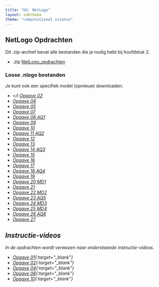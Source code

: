 ```yaml
---
title: "H2: NetLogo"
layout: subthema
thema: "computational science"
---
```


## NetLogo Opdrachten

Dit .zip-archief bevat alle bestanden die je nodig hebt bij hoofdstuk 2.

* .zip [NetLogo_opdrachten](leerlingen/h2/NetLogo_opdrachten.zip)

### Losse .nlogo bestanden

Je kunt ook een specifiek model (opnieuw) downloaden:

* <i class="fa fa-file" aria-hidden="true"></i  [Opgave 02](leerlingen/h2/NetLogo_opdrachten/H2opg2.nlogo)
* <i class="fa fa-file" aria-hidden="true"></i> [Opgave 04](leerlingen/h2/NetLogo_opdrachten/H2opg4.nlogo)
* <i class="fa fa-file" aria-hidden="true"></i> [Opgave 05](leerlingen/h2/NetLogo_opdrachten/H2opg5.nlogo)
* <i class="fa fa-file" aria-hidden="true"></i> [Opgave 07](leerlingen/h2/NetLogo_opdrachten/H2opg7.nlogo)
* <i class="fa fa-file" aria-hidden="true"></i> [Opgave 08 AQ1](leerlingen/h2/NetLogo_opdrachten/H2opg8_AQ1.nlogo)
* <i class="fa fa-file" aria-hidden="true"></i> [Opgave 09](leerlingen/h2/NetLogo_opdrachten/H2opg9.nlogo)
* <i class="fa fa-file" aria-hidden="true"></i> [Opgave 10](leerlingen/h2/NetLogo_opdrachten/H2opg10.nlogo)
* <i class="fa fa-file" aria-hidden="true"></i> [Opgave 11 AQ2](leerlingen/h2/NetLogo_opdrachten/H2opg11_AQ2.nlogo)
* <i class="fa fa-file" aria-hidden="true"></i> [Opgave 12](leerlingen/h2/NetLogo_opdrachten/H2opg12.nlogo)
* <i class="fa fa-file" aria-hidden="true"></i> [Opgave 13](leerlingen/h2/NetLogo_opdrachten/H2opg13.nlogo)
* <i class="fa fa-file" aria-hidden="true"></i> [Opgave 14 AQ3](leerlingen/h2/NetLogo_opdrachten/H2opg14_AQ3.nlogo)
* <i class="fa fa-file" aria-hidden="true"></i> [Opgave 15](leerlingen/h2/NetLogo_opdrachten/H2opg15.nlogo)
* <i class="fa fa-file" aria-hidden="true"></i> [Opgave 16](leerlingen/h2/NetLogo_opdrachten/H2opg16.nlogo)
* <i class="fa fa-file" aria-hidden="true"></i> [Opgave 17](leerlingen/h2/NetLogo_opdrachten/H2opg17.nlogo)
* <i class="fa fa-file" aria-hidden="true"></i> [Opgave 18 AQ4](leerlingen/h2/NetLogo_opdrachten/H2opg18_AQ4.nlogo)
* <i class="fa fa-file" aria-hidden="true"></i> [Opgave 19](leerlingen/h2/NetLogo_opdrachten/H2opg19.nlogo)
* <i class="fa fa-file" aria-hidden="true"></i> [Opgave 20 MD1](leerlingen/h2/NetLogo_opdrachten/H2opg20_MD1.nlogo)
* <i class="fa fa-file" aria-hidden="true"></i> [Opgave 21](leerlingen/h2/NetLogo_opdrachten/H2opg21.nlogo)
* <i class="fa fa-file" aria-hidden="true"></i> [Opgave 22 MD2](leerlingen/h2/NetLogo_opdrachten/H2opg22_MD2.nlogo)
* <i class="fa fa-file" aria-hidden="true"></i> [Opgave 23 AQ5](leerlingen/h2/NetLogo_opdrachten/H2opg23_AQ5.nlogo)
* <i class="fa fa-file" aria-hidden="true"></i> [Opgave 24 MD3](leerlingen/h2/NetLogo_opdrachten/H2opg24_MD3.nlogo)
* <i class="fa fa-file" aria-hidden="true"></i> [Opgave 25 MD4](leerlingen/h2/NetLogo_opdrachten/H2opg25_MD4.nlogo)
* <i class="fa fa-file" aria-hidden="true"></i> [Opgave 26 AQ6](leerlingen/h2/NetLogo_opdrachten/H2opg26_AQ6.nlogo)
* <i class="fa fa-file" aria-hidden="true"></i> [Opgave 27](leerlingen/h2/NetLogo_opdrachten/H2opg27.nlogo)

## Instructie-videos

In de opdrachten wordt verwezen naar onderstaande instructie-videos.

* <i class="fas fa-video"></i> [Opgave 01](leerlingen/h2/video/H2opg1.mp4){:target="_blank"}
* <i class="fas fa-video"></i> [Opgave 02](leerlingen/h2/video/H2opg2.mp4){:target="_blank"}
* <i class="fas fa-video"></i> [Opgave 04](leerlingen/h2/video/H2opg4.mp4){:target="_blank"}
* <i class="fas fa-video"></i> [Opgave 06](leerlingen/h2/video/H2opg6.mp4){:target="_blank"}
* <i class="fas fa-video"></i> [Opgave 10](leerlingen/h2/video/H2opg10.mp4){:target="_blank"}
